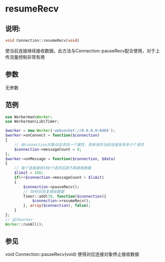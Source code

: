 # resumeRecv
## 说明:
```php
void Connection::resumeRecv(void)
```

使当前连接继续接收数据。此方法与Connection::pauseRecv配合使用，对于上传流量控制非常有用

## 参数

无参数


## 范例

```php
use Workerman\Worker;
use Workerman\Lib\Timer;

$worker = new Worker('websocket://0.0.0.0:8484');
$worker->onConnect = function($connection)
{
    // 给connection对象动态添加一个属性，用来保存当前连接发来多少个请求
    $connection->messageCount = 0;
};
$worker->onMessage = function($connection, $data)
{
    // 每个连接接收100个请求后就不再接收数据
    $limit = 100;
    if(++$connection->messageCount > $limit)
    {
        $connection->pauseRecv();
        // 30秒后恢复接收数据
        Timer::add(30, function($connection){
            $connection->resumeRecv();
        }, array($connection), false);
    }
};
// 运行worker
Worker::runAll();
```

## 参见
void Connection::pauseRecv(void) 使得对应连接对象停止接收数据

